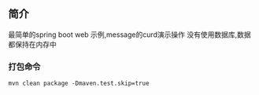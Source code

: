 ## 简介

最简单的spring boot web 示例,message的curd演示操作
没有使用数据库,数据都保持在内存中

### 打包命令

`mvn clean package -Dmaven.test.skip=true`